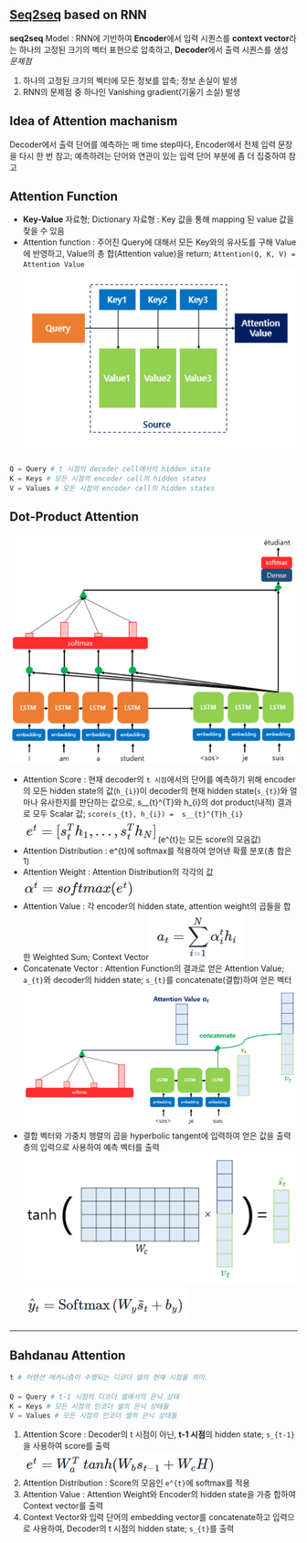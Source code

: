 ## [Seq2seq](./Sequence-to-Sequence) based on RNN
**seq2seq** Model : RNN에 기반하여 **Encoder**에서 입력 시퀀스를 **context vector**라는 하나의 고정된 크기의 벡터 표현으로 압축하고, **Decoder**에서 출력 시퀀스를 생성
*문제점*
1. 하나의 고정된 크기의 벡터에 모든 정보를 압축; 정보 손실이 발생
2. RNN의 문제점 중 하나인 Vanishing gradient(기울기 소실) 발생

## Idea of Attention machanism
Decoder에서 출력 단어를 예측하는 매 time step마다, Encoder에서 전체 입력 문장을 다시 한 번 참고; 예측하려는 단어와 연관이 있는 입력 단어 부분에 좀 더 집중하여 참고

## Attention Function
- **Key-Value** 자료형; Dictionary 자료형 : Key 값을 통해 mapping 된 value 값을 찾을 수 있음
- Attention function : 주어진 Query에 대해서 모든 Key와의 유사도를 구해 Value에 반영하고, Value의 총 합(Attention value)을 return; `Attention(Q, K, V) = Attention Value`![Attention Value](../Attatched/Pasted%20image%2020240103142101.png)
```python
Q = Query # t 시점의 decoder cell에서의 hidden state
K = Keys # 모든 시점의 encoder cell의 hidden states
V = Values # 모든 시점의 encoder cell의 hidden states
```

## Dot-Product Attention
![Dot-Product Attention](../Attatched/Pasted%20image%2020240103142716.png)
- Attention Score : 현재 decoder의 `t 시점`에서의 단어를 예측하기 위해 encoder의 모든 hidden state의 값(`h_{i}`)이 decoder의 현재 hidden state(`s_{t}`)와 얼마나 유사한지를 판단하는 값으로, s__{t}^{T}와 h_{i}의 dot product(내적) 결과로 모두 Scalar 값; `score(s_{t}, h_{i}) =  s__{t}^{T}h_{i}` ![Attention scores](../Attatched/Pasted%20image%2020240103143640.png)(e^{t}는 모든 score의 모음값)
- Attention Distribution : e^{t}에 softmax를 적용하여 얻어낸 확률 분포(총 합은 1)
- Attention Weight : Attention Distribution의 각각의 값![Attention Weight](../Attatched/Pasted%20image%2020240103144125.png)
- Attention Value : 각 encoder의 hidden state, attention weight의 곱들을 합한 Weighted Sum; Context Vector![Attention Values](../Attatched/Pasted%20image%2020240103144422.png)
- Concatenate Vector : Attention Function의 결과로 얻은 Attention Value; `a_{t}`와 decoder의 hidden state; `s_{t}`를 concatenate(결합)하여 얻은 벡터![Concatenate Vector](../Attatched/Pasted%20image%2020240103145013.png)
- 결합 벡터와 가중치 행렬의 곱을 hyperbolic tangent에 입력하여 얻은 값을 출력층의 입력으로 사용하여 예측 벡터를 출력![출력층의 입력](../Attatched/Pasted%20image%2020240103145252.png)![예측값](../Attatched/Pasted%20image%2020240103145326.png)
---
## Bahdanau Attention
```python
t # 어텐션 메커니즘이 수행되는 디코더 셀의 현재 시점을 의미.

Q = Query # t-1 시점의 디코더 셀에서의 은닉 상태
K = Keys # 모든 시점의 인코더 셀의 은닉 상태들
V = Values # 모든 시점의 인코더 셀의 은닉 상태들
```
1. Attention Score :  Decoder의 t 시점이 아닌, **t-1 시점**의 hidden state; `s_{t-1}`을 사용하여 score를 출력![바다나우 Attention score](../Attatched/Pasted%20image%2020240103150221.png)
2. Attention Distribution : Score의 모음인 `e^{t}`에 softmax를 적용
3. Attention Value : Attention Weight와 Encoder의 hidden state을 가중 합하여 Context vector를 출력
4. Context Vector와 입력 단어의 embedding vector를 concatenate하고 입력으로 사용하여, Decoder의 t 시점의 hidden state; `s_{t}`를 출력